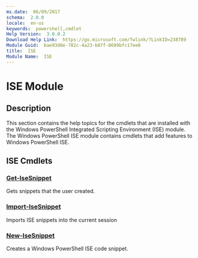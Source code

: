 ```yaml
---
ms.date:  06/09/2017
schema:  2.0.0
locale:  en-us
keywords:  powershell,cmdlet
Help Version:  3.0.0.2
Download Help Link:  https://go.microsoft.com/fwlink/?LinkID=238789
Module Guid:  bae93d8e-782c-4a23-b87f-8699bfc17ee0
title:  ISE
Module Name:  ISE
---
```

# ISE Module

## Description

This section contains the help topics for the cmdlets that are installed with the Windows PowerShell Integrated Scripting Environment (ISE) module.
The Windows PowerShell ISE module contains cmdlets that add features to Windows PowerShell ISE.

## ISE Cmdlets

### [Get-IseSnippet](Get-IseSnippet.md)
Gets snippets that the user created.

### [Import-IseSnippet](Import-IseSnippet.md)
Imports ISE snippets into the current session

### [New-IseSnippet](New-IseSnippet.md)
Creates a Windows PowerShell ISE code snippet.
